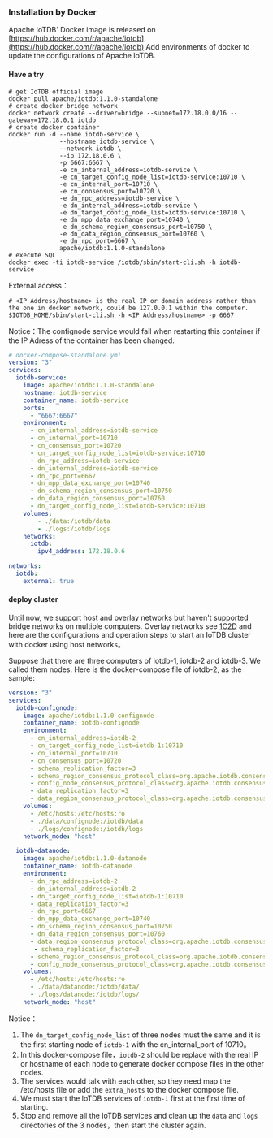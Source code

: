 <!--

    Licensed to the Apache Software Foundation (ASF) under one
    or more contributor license agreements.  See the NOTICE file
    distributed with this work for additional information
    regarding copyright ownership.  The ASF licenses this file
    to you under the Apache License, Version 2.0 (the
    "License"); you may not use this file except in compliance
    with the License.  You may obtain a copy of the License at
    
        http://www.apache.org/licenses/LICENSE-2.0
    
    Unless required by applicable law or agreed to in writing,
    software distributed under the License is distributed on an
    "AS IS" BASIS, WITHOUT WARRANTIES OR CONDITIONS OF ANY
    KIND, either express or implied.  See the License for the
    specific language governing permissions and limitations
    under the License.

-->

### Installation by Docker

Apache IoTDB' Docker image is released on [https://hub.docker.com/r/apache/iotdb](https://hub.docker.com/r/apache/iotdb)
Add environments of docker to update the configurations of Apache IoTDB.

#### Have a try

```shell
# get IoTDB official image
docker pull apache/iotdb:1.1.0-standalone
# create docker bridge network
docker network create --driver=bridge --subnet=172.18.0.0/16 --gateway=172.18.0.1 iotdb
# create docker container
docker run -d --name iotdb-service \
              --hostname iotdb-service \
              --network iotdb \
              --ip 172.18.0.6 \
              -p 6667:6667 \
              -e cn_internal_address=iotdb-service \
              -e cn_target_config_node_list=iotdb-service:10710 \
              -e cn_internal_port=10710 \
              -e cn_consensus_port=10720 \
              -e dn_rpc_address=iotdb-service \
              -e dn_internal_address=iotdb-service \
              -e dn_target_config_node_list=iotdb-service:10710 \
              -e dn_mpp_data_exchange_port=10740 \
              -e dn_schema_region_consensus_port=10750 \
              -e dn_data_region_consensus_port=10760 \
              -e dn_rpc_port=6667 \
              apache/iotdb:1.1.0-standalone              
# execute SQL
docker exec -ti iotdb-service /iotdb/sbin/start-cli.sh -h iotdb-service
```

External access：

```shell
# <IP Address/hostname> is the real IP or domain address rather than the one in docker network, could be 127.0.0.1 within the computer.
$IOTDB_HOME/sbin/start-cli.sh -h <IP Address/hostname> -p 6667
```

Notice：The confignode service would fail when restarting this container if the IP Adress of the container has been changed.

```yaml
# docker-compose-standalone.yml
version: "3"
services:
  iotdb-service:
    image: apache/iotdb:1.1.0-standalone
    hostname: iotdb-service
    container_name: iotdb-service
    ports:
      - "6667:6667"
    environment:
      - cn_internal_address=iotdb-service
      - cn_internal_port=10710
      - cn_consensus_port=10720
      - cn_target_config_node_list=iotdb-service:10710
      - dn_rpc_address=iotdb-service
      - dn_internal_address=iotdb-service
      - dn_rpc_port=6667
      - dn_mpp_data_exchange_port=10740
      - dn_schema_region_consensus_port=10750
      - dn_data_region_consensus_port=10760
      - dn_target_config_node_list=iotdb-service:10710
    volumes:
        - ./data:/iotdb/data
        - ./logs:/iotdb/logs
    networks:
      iotdb:
        ipv4_address: 172.18.0.6

networks:
  iotdb:
    external: true
```

#### deploy cluster

Until now, we support host and overlay networks but haven't supported bridge networks on multiple computers.
Overlay networks see [1C2D](https://github.com/apache/iotdb/tree/master/docker/src/main/DockerCompose/docker-compose-cluster-1c2d.yml) and here are the configurations and operation steps to start an IoTDB cluster with docker using host networks。

Suppose that there are three computers of iotdb-1, iotdb-2 and iotdb-3. We called them nodes.
Here is the docker-compose file of iotdb-2, as the sample:

```yaml
version: "3"
services:
  iotdb-confignode:
    image: apache/iotdb:1.1.0-confignode
    container_name: iotdb-confignode
    environment:
      - cn_internal_address=iotdb-2
      - cn_target_config_node_list=iotdb-1:10710
      - cn_internal_port=10710
      - cn_consensus_port=10720
      - schema_replication_factor=3
      - schema_region_consensus_protocol_class=org.apache.iotdb.consensus.ratis.RatisConsensus
      - config_node_consensus_protocol_class=org.apache.iotdb.consensus.ratis.RatisConsensus
      - data_replication_factor=3
      - data_region_consensus_protocol_class=org.apache.iotdb.consensus.iot.IoTConsensus
    volumes:
      - /etc/hosts:/etc/hosts:ro
      - ./data/confignode:/iotdb/data
      - ./logs/confignode:/iotdb/logs
    network_mode: "host"

  iotdb-datanode:
    image: apache/iotdb:1.1.0-datanode
    container_name: iotdb-datanode
    environment:
      - dn_rpc_address=iotdb-2
      - dn_internal_address=iotdb-2
      - dn_target_config_node_list=iotdb-1:10710
      - data_replication_factor=3
      - dn_rpc_port=6667
      - dn_mpp_data_exchange_port=10740
      - dn_schema_region_consensus_port=10750
      - dn_data_region_consensus_port=10760
      - data_region_consensus_protocol_class=org.apache.iotdb.consensus.iot.IoTConsensus
       - schema_replication_factor=3
      - schema_region_consensus_protocol_class=org.apache.iotdb.consensus.ratis.RatisConsensus
      - config_node_consensus_protocol_class=org.apache.iotdb.consensus.ratis.RatisConsensus
    volumes:
      - /etc/hosts:/etc/hosts:ro
      - ./data/datanode:/iotdb/data/
      - ./logs/datanode:/iotdb/logs/
    network_mode: "host"
```

Notice：

1. The `dn_target_config_node_list` of three nodes must the same and it is the first starting node of `iotdb-1` with the cn_internal_port of 10710。
2. In this docker-compose file，`iotdb-2` should be replace with the real IP or hostname of each node to generate docker compose files in the other nodes.
3. The services would talk with each other, so they need map the /etc/hosts file or add the `extra_hosts` to the docker compose file.
4. We must start the IoTDB services of `iotdb-1` first at the first time of starting.
5. Stop and remove all the IoTDB services and clean up the `data` and `logs` directories of the 3 nodes，then start the cluster again.